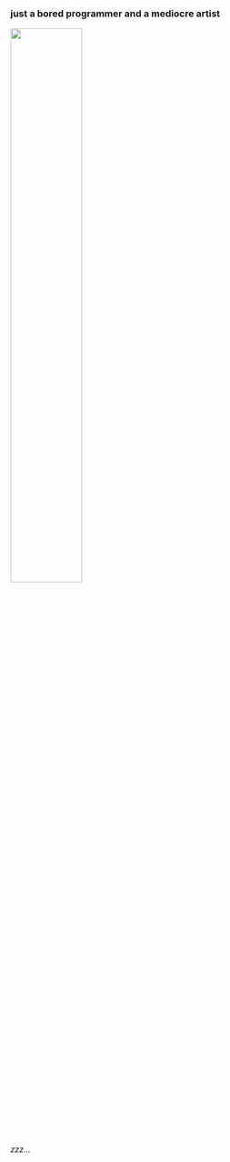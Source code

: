 ### just a bored programmer and a mediocre artist

<img src=https://user-images.githubusercontent.com/26317155/156865066-006fb37f-155f-42b3-a3db-495e2f5bd6e6.png width=50% height=50%>

*zzz...*

